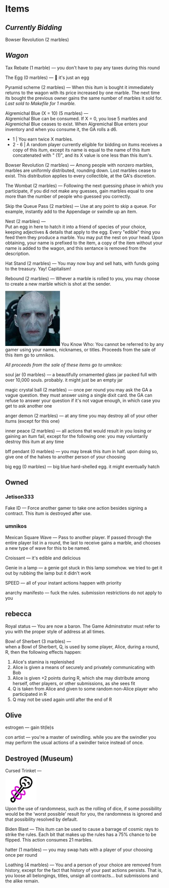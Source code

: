 # Items

## *Currently Bidding*

Bowser Revolution (2 marbles)

## *Wagon*

Tax Rebate (1 marble) — you don't have to pay any taxes during this round

The Egg (0 marbles) — 🥚 it's just an egg

Pyramid scheme (2 marbles) — When this itum is bought it immediately returns to the wagon with its price increased by one marble. The next time its bought the previous owner gains the same number of marbles it sold for.  *Last sold to Makefile for 1 marble.*

Algremichal Blue (X = 10) (5 marbles) —  
Algremichal Blue can be consumed.
If X = 0, you lose 5 marbles and Algremichal Blue ceases to exist.
When Algremichal Blue enters your inventory and when you consume it, the GA rolls a d6.
* 1 | You earn twice X marbles.
* 2 - 6 | A random player currently eligible for bidding on itums receives a copy of this itum, except its name is equal to the name of this itum concatenated with " (1)", and its X value is one less than this itum's.

Bowser Revolution (2 marbles) — Among people with nonzero marbles, marbles are uniformly distributed, rounding down.  Lost marbles cease to exist.  This distribution applies to every collectible, at the GA's discretion.

The Wombat (2 marbles) — Following the next guessing phase in which you participate, if you did not make any guesses, gain marbles equal to one more than the number of people who guessed you correctly.

Skip the Queue Pass (2 marbles) — Use at any point to skip a queue.  For example, instantly add to the Appendage or swindle up an item.

Nest (2 marbles) —  
Put an egg in here to hatch it into a friend of species of your choice, keeping adjectives & details that apply to the egg.  Every "edible" thing you feed them they produce a marble.  You may put the nest on your head.
Upon obtaining, your name is prefixed to the item, a copy of the item without your name is added to the wagon, and this sentance is removed from the description.

Hat Stand (2 marbles) — You may now buy and sell hats, with funds going to the treasury. Yay! Capitalism!

Rebound (2 marbles) — Whever a marble is rolled to you, you may choose to create a new marble which is shot at the sender.

![](img/voldemort.webp)
You Know Who: You cannot be referred to by any gamer using your names, nicknames, or titles. Proceeds from the sale of this item go to umnikos.

*All proceeds from the sale of these items go to umnikos:*

soul jar  (0 marbles) — a beautifully ornamented glass jar packed full with over 10,000 souls. probably. it might just be an empty jar

magic crystal ball (2 marbles) — once per round you may ask the GA a vague question. they must answer using a single dixit card. the GA can refuse to answer your question if it's not vague enough, in which case you get to ask another one

anger demon (2 marbles) — at any time you may destroy all of your other itums (except for this one)

inner peace (2 marbles) — all actions that would result in you losing or gaining an itum fail, except for the following one: you may voluntarily destroy this itum at any time

bff pendant (0 marbles) — you may break this itum in half. upon doing so, give one of the halves to another person of your choosing

big egg (0 marbles) — big blue hard-shelled egg. it might eventually hatch

## Owned

### Jetison333

Fake ID — Force another gamer to take one action besides signing a contract.  This itum is destroyed after use.

### umnikos

Mexican Square Wave — Pass to another player. If passed through the entire player list in a round, the last to receive gains a marble, and chooses a new type of wave for this to be named.

Croissant — it's edible and delicious

Genie in a lamp — a genie got stuck in this lamp somehow. we tried to get it out by rubbing the lamp but it didn't work

SPEED — all of your instant actions happen with priority

anarchy manifesto — fuck the rules. submission restrictions do not apply to you

## rebecca

Royal status — You are now a baron. The Game Adminstrator must refer to you with the proper style of address at all times.

Bowl of Sherbert (3 marbles) —  
when a Bowl of Sherbert, Q, is used by some player, Alice, during a round, R, then the following effects happen:
1. Alice's stamina is replenished
2. Alice is given a means of securely and privately communicating with Bob
3. Alice is given +2 points during R, which she may distribute among herself, other players, or other submissions, as she sees fit
4. Q is taken from Alice and given to some random non-Alice player who participated in R
5. Q may not be used again until after the end of R

## Olive

estrogen — gain tit(le)s

con artist — you're a master of swindling. while you are the swindler you may perform the usual actions of a swindler twice instead of once.


## Destroyed (Museum)

Cursed Trinket —  
![](img/Cursed-trinket.png)  
Upon the use of randomness, such as the rolling of dice, if some possibility would be the 'worst possible' result for you, the randomness is ignored and that possibility resolved by default.

Biden Blast — This itum can be used to cause a barrage of cosmic rays to strike the rules. Each bit that makes up the rules has a 75% chance to be flipped. This action consumes 21 marbles.

hatter (1 marbles) — you may swap hats with a player of your choosing once per round

Loathing (4 marbles) — You and a person of your choice are removed from history, except for the fact that history of your past actions persists.  That is, you loose all belongings, titles, unsign all contracts… but submissions and the alike remain.
